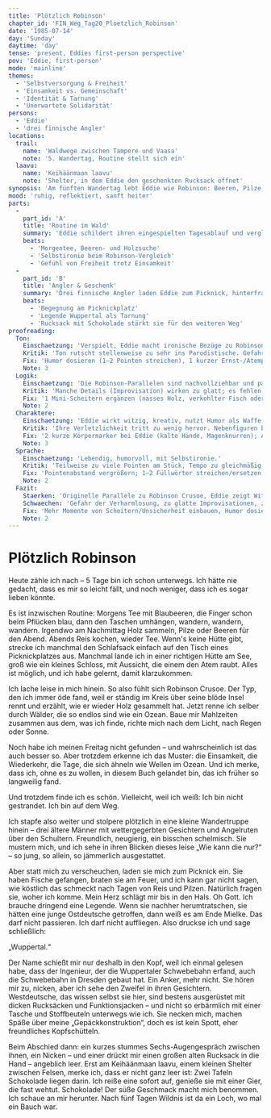 ```yaml
---
title: 'Plötzlich Robinson'
chapter_id: 'FIN_Weg_Tag20_Ploetzlich_Robinson'
date: '1985-07-14'
day: 'Sunday'
daytime: 'day'
tense: 'present, Eddies first-person perspective'
pov: 'Eddie, first-person'
mode: 'mainline'
themes:
  - 'Selbstversorgung & Freiheit'
  - 'Einsamkeit vs. Gemeinschaft'
  - 'Identität & Tarnung'
  - 'Unerwartete Solidarität'
persons:
  - 'Eddie'
  - 'drei finnische Angler'
locations:
  trail:
    name: 'Waldwege zwischen Tampere und Vaasa'
    note: '5. Wandertag, Routine stellt sich ein'
  laavu:
    name: 'Keihäänmaan laavu'
    note: 'Shelter, in dem Eddie den geschenkten Rucksack öffnet'
synopsis: 'Am fünften Wandertag lebt Eddie wie Robinson: Beeren, Pilze, Tee, Wald; drei Angler laden sie zum Fisch ein, zweifeln an ihrer Legende und schenken ihr einen Rucksack mit Schokolade – sie begreift, dass sie trotz Tarnung Verbündete findet.'
mood: 'ruhig, reflektiert, sanft heiter'
parts:
  -
    part_id: 'A'
    title: 'Routine im Wald'
    summary: 'Eddie schildert ihren eingespielten Tagesablauf und vergleicht sich mit Robinson Crusoe.'
    beats:
      - 'Morgentee, Beeren- und Holzsuche'
      - 'Selbstironie beim Robinson-Vergleich'
      - 'Gefühl von Freiheit trotz Einsamkeit'
  -
    part_id: 'B'
    title: 'Angler & Geschenk'
    summary: 'Drei finnische Angler laden Eddie zum Picknick, hinterfragen ihre Legende und schenken ihr einen Rucksack mit Schokolade.'
    beats:
      - 'Begegnung am Picknickplatz'
      - 'Legende Wuppertal als Tarnung'
      - 'Rucksack mit Schokolade stärkt sie für den weiteren Weg'
proofreading:
  Ton:
    Einschaetzung: 'Verspielt, Eddie macht ironische Bezüge zu Robinson Crusoe, beschreibt ihre Lage mit Humor.'
    Kritik: 'Ton rutscht stellenweise zu sehr ins Parodistische. Gefahr, dass die Bedrohung der Lage zu leicht wirkt.'
    Fix: 'Humor dosieren (1–2 Pointen streichen), 1 kurzer Ernst-/Atempunkt (Stille, in den Wald horchen), Füllwort „irgendwie“ vermeiden.'
    Note: 3
  Logik:
    Einschaetzung: 'Die Robinson-Parallelen sind nachvollziehbar und passen als jugendliche Strategie, sich Mut zu machen.'
    Kritik: 'Manche Details (Improvisation) wirken zu glatt; es fehlen Stolperer oder Fehler, die es realistischer machen würden.'
    Fix: '1 Mini-Scheitern ergänzen (nasses Holz, verkohlter Fisch oder kurzer Fehlpfad), um Realismus zu erhöhen.'
    Note: 2
  Charaktere:
    Einschaetzung: 'Eddie wirkt witzig, kreativ, nutzt Humor als Waffe gegen Angst.'
    Kritik: 'Ihre Verletzlichkeit tritt zu wenig hervor. Nebenfiguren bleiben unsichtbar, Eddie erzählt allein.'
    Fix: '2 kurze Körpermarker bei Eddie (kalte Hände, Magenknurren); Anglern je 1 Mikrodetail (Stimme, Geste, Rauch-/Fischgeruch).'
    Note: 3
  Sprache:
    Einschaetzung: 'Lebendig, humorvoll, mit Selbstironie.'
    Kritik: 'Teilweise zu viele Pointen am Stück, Tempo zu gleichmäßig. Füllwörter wie ''irgendwie'' tauchen häufiger auf.'
    Fix: 'Pointenabstand vergrößern; 1–2 Füllwörter streichen/ersetzen; 1–2 längere Sätze teilen; 1 rotziger Kurzsatz als Kontrast.'
    Note: 2
  Fazit:
    Staerken: 'Originelle Parallele zu Robinson Crusoe, Eddie zeigt Witz und Fantasie.'
    Schwaechen: 'Gefahr der Verharmlosung, zu glatte Improvisationen, zu viele Pointen.'
    Fix: 'Mehr Momente von Scheitern/Unsicherheit einbauen, Humor dosieren, Füllwörter straffen.'
    Note: 2
---
```


# Plötzlich Robinson

Heute zähle ich nach – 5 Tage bin ich schon unterwegs. Ich hätte nie gedacht,
dass es mir so leicht fällt, und noch weniger, dass ich es sogar lieben könnte.

Es ist inzwischen Routine: Morgens Tee mit Blaubeeren, die Finger schon beim
Pflücken blau, dann den Taschen umhängen, wandern, wandern, wandern. Irgendwo
am Nachmittag Holz sammeln, Pilze oder Beeren für den Abend. Abends Reis kochen,
wieder Tee. Wenn's keine Hütte gibt, strecke ich manchmal den Schlafsack einfach
auf den Tisch eines Picknickplatzes aus. Manchmal lande ich in einer richtigen
Hütte am See, groß wie ein kleines Schloss, mit Aussicht, die einem den Atem
raubt. Alles ist möglich, und ich habe gelernt, damit klarzukommen.

Ich lache leise in mich hinein. So also fühlt sich Robinson Crusoe. Der Typ, den
ich immer öde fand, weil er ständig im Kreis über seine blöde Insel rennt und
erzählt, wie er wieder Holz gesammelt hat. Jetzt renne ich selber durch Wälder,
die so endlos sind wie ein Ozean. Baue mir Mahlzeiten zusammen aus dem, was ich
finde, richte mich nach dem Licht, nach Regen oder Sonne.

Noch habe ich meinen Freitag nicht gefunden – und wahrscheinlich ist das auch
besser so. Aber trotzdem erkenne ich das Muster: die Einsamkeit, die Wiederkehr,
die Tage, die sich ähneln wie Wellen im Ozean. Und ich merke, dass ich, ohne es
zu wollen, in diesem Buch gelandet bin, das ich früher so langweilig fand.

Und trotzdem finde ich es schön. Vielleicht, weil ich weiß: Ich bin nicht
gestrandet. Ich bin auf dem Weg.

Ich stapfe also weiter und stolpere plötzlich in eine kleine Wandertruppe hinein
– drei ältere Männer mit wettergegerbten Gesichtern und Angelruten über den
Schultern. Freundlich, neugierig, ein bisschen schelmisch. Sie mustern mich, und
ich sehe in ihren Blicken dieses leise „Wie kann die nur?“ – so jung, so allein,
so jämmerlich ausgestattet.

Aber statt mich zu verscheuchen, laden sie mich zum Picknick ein. Sie haben
Fische gefangen, braten sie am Feuer, und ich kann gar nicht sagen, wie köstlich
das schmeckt nach Tagen von Reis und Pilzen. Natürlich fragen sie, woher ich
komme. Mein Herz schlägt mir bis in den Hals. Oh Gott. Ich brauche dringend eine
Legende. Wenn sie nachher herumtratschen, sie hätten eine junge Ostdeutsche
getroffen, dann weiß es am Ende Mielke. Das darf nicht passieren. Ich darf nicht
auffliegen. Also druckse ich und sage schließlich:

„Wuppertal.“

Der Name schießt mir nur deshalb in den Kopf, weil ich einmal gelesen habe, dass
der Ingenieur, der die Wuppertaler Schwebebahn erfand, auch die Schwebebahn in
Dresden gebaut hat. Ein Anker, mehr nicht. Sie hören mir zu, nicken, aber ich
sehe den Zweifel in ihren Gesichtern. Westdeutsche, das wissen selbst sie hier,
sind bestens ausgerüstet mit dicken Rucksäcken und Funktionsjacken – und nicht
so erbärmlich mit einer Tasche und Stoffbeuteln unterwegs wie ich. Sie necken
mich, machen Späße über meine „Gepäckkonstruktion“, doch es ist kein Spott, eher
freundliches Kopfschütteln.

Beim Abschied dann: ein kurzes stummes Sechs-Augengespräch zwischen ihnen, ein
Nicken – und einer drückt mir einen großen alten Rucksack in die Hand –
angeblich leer. Erst am Keihäänmaan laavu, einem kleinen Shelter zwischen
Felsen, merke ich, dass er nicht ganz leer ist: Zwei Tafeln Schokolade liegen
darin. Ich reiße eine sofort auf, genieße sie mit einer Gier, die fast wehtut.
Schokolade! Der süße Geschmack macht mich benommen. Ich schaue an mir herunter.
Nach fünf Tagen Wildnis ist da ein Loch, wo mal ein Bauch war.
